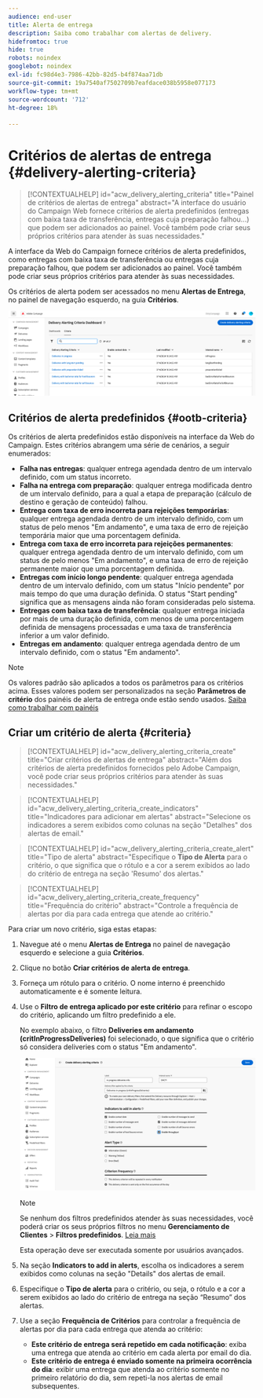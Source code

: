 ```yaml
---
audience: end-user
title: Alerta de entrega
description: Saiba como trabalhar com alertas de delivery.
hidefromtoc: true
hide: true
robots: noindex
googlebot: noindex
exl-id: fc98d4e3-7986-42bb-82d5-b4f874aa71db
source-git-commit: 19a7540af7502709b7eafdace038b5958e077173
workflow-type: tm+mt
source-wordcount: '712'
ht-degree: 18%

---
```


# Critérios de alertas de entrega {#delivery-alerting-criteria}

>[!CONTEXTUALHELP]
>id="acw_delivery_alerting_criteria"
>title="Painel de critérios de alertas de entrega"
>abstract="A interface do usuário do Campaign Web fornece critérios de alerta predefinidos (entregas com baixa taxa de transferência, entregas cuja preparação falhou...) que podem ser adicionados ao painel. Você também pode criar seus próprios critérios para atender às suas necessidades."

A interface da Web do Campaign fornece critérios de alerta predefinidos, como entregas com baixa taxa de transferência ou entregas cuja preparação falhou, que podem ser adicionados ao painel. Você também pode criar seus próprios critérios para atender às suas necessidades.

Os critérios de alerta podem ser acessados no menu **Alertas de Entrega**, no painel de navegação esquerdo, na guia **Critérios**.

![Lista de critérios de alerta exibidos no menu Alerta de Entrega](assets/alerting-criteria-list.png)

## Critérios de alerta predefinidos {#ootb-criteria}

Os critérios de alerta predefinidos estão disponíveis na interface da Web do Campaign. Estes critérios abrangem uma série de cenários, a seguir enumerados:

* **Falha nas entregas**: qualquer entrega agendada dentro de um intervalo definido, com um status incorreto.
* **Falha na entrega com preparação**: qualquer entrega modificada dentro de um intervalo definido, para a qual a etapa de preparação (cálculo de destino e geração de conteúdo) falhou.
* **Entrega com taxa de erro incorreta para rejeições temporárias**: qualquer entrega agendada dentro de um intervalo definido, com um status de pelo menos &quot;Em andamento&quot;, e uma taxa de erro de rejeição temporária maior que uma porcentagem definida.
* **Entrega com taxa de erro incorreta para rejeições permanentes**: qualquer entrega agendada dentro de um intervalo definido, com um status de pelo menos &quot;Em andamento&quot;, e uma taxa de erro de rejeição permanente maior que uma porcentagem definida.
* **Entregas com início longo pendente**: qualquer entrega agendada dentro de um intervalo definido, com um status &quot;Início pendente&quot; por mais tempo do que uma duração definida. O status &quot;Start pending&quot; significa que as mensagens ainda não foram consideradas pelo sistema.
* **Entregas com baixa taxa de transferência**: qualquer entrega iniciada por mais de uma duração definida, com menos de uma porcentagem definida de mensagens processadas e uma taxa de transferência inferior a um valor definido.
* **Entregas em andamento**: qualquer entrega agendada dentro de um intervalo definido, com o status &quot;Em andamento&quot;.

>[!NOTE]
>
>Os valores padrão são aplicados a todos os parâmetros para os critérios acima. Esses valores podem ser personalizados na seção **Parâmetros de critério** dos painéis de alerta de entrega onde estão sendo usados. [Saiba como trabalhar com painéis](../msg/delivery-alerting-dashboards.md)

## Criar um critério de alerta {#criteria}

>[!CONTEXTUALHELP]
>id="acw_delivery_alerting_criteria_create"
>title="Criar critérios de alertas de entrega"
>abstract="Além dos critérios de alerta predefinidos fornecidos pelo Adobe Campaign, você pode criar seus próprios critérios para atender às suas necessidades."

>[!CONTEXTUALHELP]
>id="acw_delivery_alerting_criteria_create_indicators"
>title="Indicadores para adicionar em alertas"
>abstract="Selecione os indicadores a serem exibidos como colunas na seção &quot;Detalhes&quot; dos alertas de email."

>[!CONTEXTUALHELP]
>id="acw_delivery_alerting_criteria_create_alert"
>title="Tipo de alerta"
>abstract="Especifique o **Tipo de Alerta** para o critério, o que significa que o rótulo e a cor a serem exibidos ao lado do critério de entrega na seção &#39;Resumo&#39; dos alertas."

>[!CONTEXTUALHELP]
>id="acw_delivery_alerting_criteria_create_frequency"
>title="Frequência do critério"
>abstract="Controle a frequência de alertas por dia para cada entrega que atende ao critério."

Para criar um novo critério, siga estas etapas:

1. Navegue até o menu **Alertas de Entrega** no painel de navegação esquerdo e selecione a guia **Critérios**.
1. Clique no botão **Criar critérios de alerta de entrega**.
1. Forneça um rótulo para o critério. O nome interno é preenchido automaticamente e é somente leitura.
1. Use o **Filtro de entrega aplicado por este critério** para refinar o escopo do critério, aplicando um filtro predefinido a ele.

   No exemplo abaixo, o filtro **Deliveries em andamento (critInProgressDeliveries)** foi selecionado, o que significa que o critério só considera deliveries com o status &quot;Em andamento&quot;.

   ![Exemplo de propriedades de critérios de alerta com o filtro selecionado](assets/alerting-criteria-properties.png)

   >[!NOTE]
   >
   >Se nenhum dos filtros predefinidos atender às suas necessidades, você poderá criar os seus próprios filtros no menu **Gerenciamento de Clientes** > **Filtros predefinidos**. [Leia mais](../get-started/predefined-filters.md)
   >
   >Esta operação deve ser executada somente por usuários avançados.

1. Na seção **Indicators to add in alerts**, escolha os indicadores a serem exibidos como colunas na seção &quot;Details&quot; dos alertas de email.

1. Especifique o **Tipo de alerta** para o critério, ou seja, o rótulo e a cor a serem exibidos ao lado do critério de entrega na seção “Resumo” dos alertas.

1. Use a seção **Frequência de Critérios** para controlar a frequência de alertas por dia para cada entrega que atenda ao critério:

   * **Este critério de entrega será repetido em cada notificação**: exiba uma entrega que atenda ao critério em cada alerta por email do dia.
   * **Este critério de entrega é enviado somente na primeira ocorrência do dia**: exibir uma entrega que atenda ao critério somente no primeiro relatório do dia, sem repeti-la nos alertas de email subsequentes.